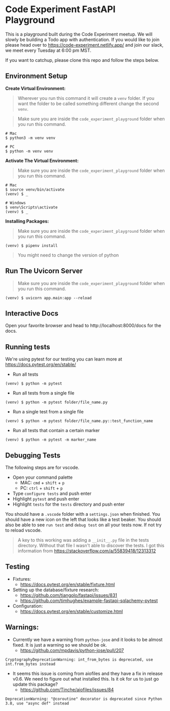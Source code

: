 # Code Experiment FastAPI Playground

This is a playground built during the Code Experiment meetup. We will slowly be building a Todo app with authentication. If you would like to join please head over to https://code-experiment.netlify.app/ and join our slack, we meet every Tuesday at 6:00 pm MST.

If you want to catchup, please clone this repo and follow the steps below.

## Environment Setup

**Create Virtual Environment:**

> Wherever you run this command it will create a `venv` folder. If you want the folder to be called something different change the second `venv`.

> Make sure you are inside the `code_experiment_playground` folder when you run this command.

```
# Mac
$ python3 -m venv venv

# PC
$ python -m venv venv
```

**Activate The Virtual Environment:**

> Make sure you are inside the `code_experiment_playground` folder when you run this command.

```
# Mac
$ source venv/bin/activate
(venv) $ _

# Windows
$ venv\Scripts\activate
(venv) $ _
```

**Installing Packages:**

> Make sure you are inside the `code_experiment_playground` folder when you run this command.

```
(venv) $ pipenv install
```

> You might need to change the version of python

## Run The Uvicorn Server

> Make sure you are inside the `code_experiment_playground` folder when you run this command.

```
(venv) $ uvicorn app.main:app --reload
```

## Interactive Docs

Open your favorite browser and head to http://localhost:8000/docs for the docs.

## Running tests

We're using pytest for our testing you can learn more at https://docs.pytest.org/en/stable/

- Run all tests

```
(venv) $ python -m pytest
```

- Run all tests from a single file

```
(venv) $ python -m pytest folder/file_name.py
```

- Run a single test from a single file

```
(venv) $ python -m pytest folder/file_name.py::test_function_name
```

- Run all tests that contain a certain marker

```
(venv) $ python -m pytest -m marker_name
```

## Debugging Tests

The following steps are for vscode.

- Open your command palette
  - MAC: `cmd` + `shift` + `p`
  - PC: `ctrl` + `shift` + `p`
- Type `configure tests` and push enter
- Highlight `pytest` and push enter
- Highlight `tests` for the `tests` directory and push enter

You should have a `.vscode` folder with a `settings.json` when finished.  You should have a new icon on the left that looks like a test beaker.  You should also be able to see `run test` and `debug test` on all your tests now.  If not try to reload vscode.

> A key to this working was adding a `__init__.py` file in the tests directory.  Without that file I wasn't able to discover the tests.  I got this information from https://stackoverflow.com/a/55839418/12313312


## Testing

- Fixtures:
  - https://docs.pytest.org/en/stable/fixture.html
- Setting up the database/fixture research:
  - https://github.com/tiangolo/fastapi/issues/831
  - https://github.com/timhughes/example-fastapi-sqlachemy-pytest
- Configuration:
  - https://docs.pytest.org/en/stable/customize.html

## Warnings:

- Currently we have a warning from `python-jose` and it looks to be almost fixed. It is just a warning so we should be ok.
  - https://github.com/mpdavis/python-jose/pull/207

```
CryptographyDeprecationWarning: int_from_bytes is deprecated, use int.from_bytes instead
```

- It seems this issue is coming from aiofiles and they have a fix in release v0.6. We need to figure out what installed this. Is it ok for us to just go update this package?
  - https://github.com/Tinche/aiofiles/issues/84

```
DeprecationWarning: "@coroutine" decorator is deprecated since Python 3.8, use "async def" instead
```
